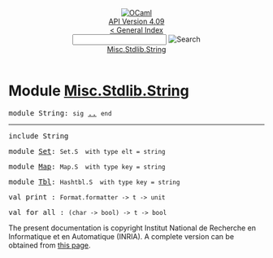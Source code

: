 <!-- ((! set title API !)) ((! set documentation !)) ((! set api !)) ((! set nobreadcrumb !)) -->
<div class="api"><header><nav class="toc brand"><a class="brand" href="https://ocaml.org/"><img src="colour-logo-gray.svg" class="svg" alt="OCaml"></a></nav><nav class="toc"><div class="toc_version"><a href="/docs" id="version-select">API Version 4.09</a></div><a href="index.html">&lt; General Index</a><div class="api_search"><input type="text" name="apisearch" id="api_search" oninput="mySearch(false);" onkeypress="this.oninput();" onclick="this.oninput();" onpaste="this.oninput();">
<img src="search_icon.svg" alt="Search" class="svg" onclick="mySearch(false)"></div>
<div id="search_results"></div><div class="toc_title"><a href="#top">Misc.Stdlib.String</a></div><ul></ul></nav></header>

<h1>Module <a href="type_Misc.Stdlib.String.html">Misc.Stdlib.String</a></h1>

<pre><span id="MODULEString"><span class="keyword">module</span> String</span>: <code class="code"><span class="keyword">sig</span></code> <a href="Misc.Stdlib.String.html">..</a> <code class="code"><span class="keyword">end</span></code></pre><hr width="100%">

<pre><span class="keyword">include</span> String</pre>

<pre><span id="MODULESet"><span class="keyword">module</span> <a href="Misc.Stdlib.String.Set.html">Set</a></span>: <code class="type">Set.S</code><code class="type">  with type elt = string</code></pre>
<pre><span id="MODULEMap"><span class="keyword">module</span> <a href="Misc.Stdlib.String.Map.html">Map</a></span>: <code class="type">Map.S</code><code class="type">  with type key = string</code></pre>
<pre><span id="MODULETbl"><span class="keyword">module</span> <a href="Misc.Stdlib.String.Tbl.html">Tbl</a></span>: <code class="type">Hashtbl.S</code><code class="type">  with type key = string</code></pre>
<pre><span id="VALprint"><span class="keyword">val</span> print</span> : <code class="type">Format.formatter -&gt; t -&gt; unit</code></pre>
<pre><span id="VALfor_all"><span class="keyword">val</span> for_all</span> : <code class="type">(char -&gt; bool) -&gt; t -&gt; bool</code></pre>
<div class="copyright">The present documentation is copyright Institut National de Recherche en Informatique et en Automatique (INRIA). A complete version can be obtained from <a href="http://caml.inria.fr/pub/docs/manual-ocaml/">this page</a>.</div></div>